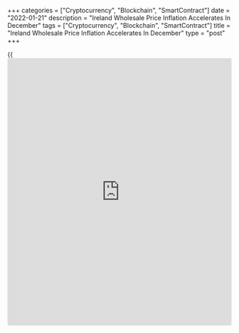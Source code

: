 +++
categories = ["Cryptocurrency", "Blockchain", "SmartContract"]
date = "2022-01-21"
description = "Ireland Wholesale Price Inflation Accelerates In December"
tags = ["Cryptocurrency", "Blockchain", "SmartContract"]
title = "Ireland Wholesale Price Inflation Accelerates In December"
type = "post"
+++

{{<iframe id="large-banner" src="https://www.bounty.group/#slide=7.0" width="100%" height="600" scrolling="no" style="border: 0px solid rgb(216, 221, 230); border-radius: 3px;">}}

Ireland's wholesale prices rose for the second straight month in
December and at a faster pace, data from the Central Statistics Office
showed on Friday.

Wholesale prices increased 4.5 percent annually in December, following a
0.2 percent rise in November.

On a monthly basis, wholesale prices remained unchanged in December.

Prices for export sales remained unchanged monthly in December and grew
4.3 percent from a year ago.

Prices for home sales rose 1.0 percent monthly in December and gained
5.9 percent from the previous year.

In 2021, wholesale prices declined 5.3 percent, following a 8.7 percent
fall in 2020.

For comments and feedback [contact](https://www.playgroundfx.com/contact/): editorial@rtt[news](https://www.letsplayfx.com/blog/forex-news-website/).com

[Economic News][1]

 **What parts of the world are seeing the best (and worst) economic
performances lately? Click[here][2] to check out our [Econ Scorecard][2]
and find out! See up-to-the-moment [ranking](https://www.playgroundfx.com/blog/crypto-exchange-ranking/)s for the best and worst
performers in [GDP][3], [unemployment rate][4], [inflation][5] and much
more.**

   1. www.rtt[news](https://www.letsplayfx.com/blog/forex-news-website/).com/Content/EconomicNews.aspx
   2. www.rtt[news](https://www.letsplayfx.com/blog/forex-news-website/).com/economic-scorecard/world-rank/retail-sales/highest-performance.aspx
   3. www.rtt[news](https://www.letsplayfx.com/blog/forex-news-website/).com/economic-scorecard/world-rank/GDP/highest-performance.aspx
   4. www.rtt[news](https://www.letsplayfx.com/blog/forex-news-website/).com/economic-scorecard/world-rank/unemployment-rate/lowest-performance.aspx
   5. www.rtt[news](https://www.letsplayfx.com/blog/forex-news-website/).com/economic-scorecard/world-rank/CPI/highest-performance.aspx